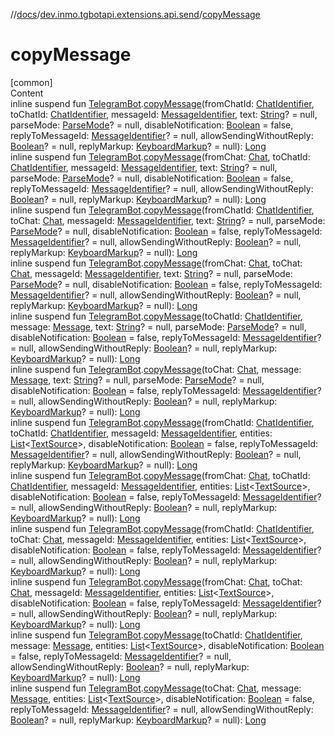 //[docs](../../index.md)/[dev.inmo.tgbotapi.extensions.api.send](index.md)/[copyMessage](copy-message.md)



# copyMessage  
[common]  
Content  
inline suspend fun [TelegramBot](../dev.inmo.tgbotapi.bot/index.md#%5Bdev.inmo.tgbotapi.bot%2FTelegramBot%2F%2F%2FPointingToDeclaration%2F%5D%2FClasslikes%2F625018081).[copyMessage](copy-message.md)(fromChatId: [ChatIdentifier](../dev.inmo.tgbotapi.types/-chat-identifier/index.md), toChatId: [ChatIdentifier](../dev.inmo.tgbotapi.types/-chat-identifier/index.md), messageId: [MessageIdentifier](../dev.inmo.tgbotapi.types/index.md#%5Bdev.inmo.tgbotapi.types%2FMessageIdentifier%2F%2F%2FPointingToDeclaration%2F%5D%2FClasslikes%2F625018081), text: [String](https://kotlinlang.org/api/latest/jvm/stdlib/kotlin/-string/index.html)? = null, parseMode: [ParseMode](../dev.inmo.tgbotapi.types.ParseMode/-parse-mode/index.md)? = null, disableNotification: [Boolean](https://kotlinlang.org/api/latest/jvm/stdlib/kotlin/-boolean/index.html) = false, replyToMessageId: [MessageIdentifier](../dev.inmo.tgbotapi.types/index.md#%5Bdev.inmo.tgbotapi.types%2FMessageIdentifier%2F%2F%2FPointingToDeclaration%2F%5D%2FClasslikes%2F625018081)? = null, allowSendingWithoutReply: [Boolean](https://kotlinlang.org/api/latest/jvm/stdlib/kotlin/-boolean/index.html)? = null, replyMarkup: [KeyboardMarkup](../dev.inmo.tgbotapi.types.buttons/-keyboard-markup/index.md)? = null): [Long](https://kotlinlang.org/api/latest/jvm/stdlib/kotlin/-long/index.html)  
inline suspend fun [TelegramBot](../dev.inmo.tgbotapi.bot/index.md#%5Bdev.inmo.tgbotapi.bot%2FTelegramBot%2F%2F%2FPointingToDeclaration%2F%5D%2FClasslikes%2F625018081).[copyMessage](copy-message.md)(fromChat: [Chat](../dev.inmo.tgbotapi.types.chat.abstracts/-chat/index.md), toChatId: [ChatIdentifier](../dev.inmo.tgbotapi.types/-chat-identifier/index.md), messageId: [MessageIdentifier](../dev.inmo.tgbotapi.types/index.md#%5Bdev.inmo.tgbotapi.types%2FMessageIdentifier%2F%2F%2FPointingToDeclaration%2F%5D%2FClasslikes%2F625018081), text: [String](https://kotlinlang.org/api/latest/jvm/stdlib/kotlin/-string/index.html)? = null, parseMode: [ParseMode](../dev.inmo.tgbotapi.types.ParseMode/-parse-mode/index.md)? = null, disableNotification: [Boolean](https://kotlinlang.org/api/latest/jvm/stdlib/kotlin/-boolean/index.html) = false, replyToMessageId: [MessageIdentifier](../dev.inmo.tgbotapi.types/index.md#%5Bdev.inmo.tgbotapi.types%2FMessageIdentifier%2F%2F%2FPointingToDeclaration%2F%5D%2FClasslikes%2F625018081)? = null, allowSendingWithoutReply: [Boolean](https://kotlinlang.org/api/latest/jvm/stdlib/kotlin/-boolean/index.html)? = null, replyMarkup: [KeyboardMarkup](../dev.inmo.tgbotapi.types.buttons/-keyboard-markup/index.md)? = null): [Long](https://kotlinlang.org/api/latest/jvm/stdlib/kotlin/-long/index.html)  
inline suspend fun [TelegramBot](../dev.inmo.tgbotapi.bot/index.md#%5Bdev.inmo.tgbotapi.bot%2FTelegramBot%2F%2F%2FPointingToDeclaration%2F%5D%2FClasslikes%2F625018081).[copyMessage](copy-message.md)(fromChatId: [ChatIdentifier](../dev.inmo.tgbotapi.types/-chat-identifier/index.md), toChat: [Chat](../dev.inmo.tgbotapi.types.chat.abstracts/-chat/index.md), messageId: [MessageIdentifier](../dev.inmo.tgbotapi.types/index.md#%5Bdev.inmo.tgbotapi.types%2FMessageIdentifier%2F%2F%2FPointingToDeclaration%2F%5D%2FClasslikes%2F625018081), text: [String](https://kotlinlang.org/api/latest/jvm/stdlib/kotlin/-string/index.html)? = null, parseMode: [ParseMode](../dev.inmo.tgbotapi.types.ParseMode/-parse-mode/index.md)? = null, disableNotification: [Boolean](https://kotlinlang.org/api/latest/jvm/stdlib/kotlin/-boolean/index.html) = false, replyToMessageId: [MessageIdentifier](../dev.inmo.tgbotapi.types/index.md#%5Bdev.inmo.tgbotapi.types%2FMessageIdentifier%2F%2F%2FPointingToDeclaration%2F%5D%2FClasslikes%2F625018081)? = null, allowSendingWithoutReply: [Boolean](https://kotlinlang.org/api/latest/jvm/stdlib/kotlin/-boolean/index.html)? = null, replyMarkup: [KeyboardMarkup](../dev.inmo.tgbotapi.types.buttons/-keyboard-markup/index.md)? = null): [Long](https://kotlinlang.org/api/latest/jvm/stdlib/kotlin/-long/index.html)  
inline suspend fun [TelegramBot](../dev.inmo.tgbotapi.bot/index.md#%5Bdev.inmo.tgbotapi.bot%2FTelegramBot%2F%2F%2FPointingToDeclaration%2F%5D%2FClasslikes%2F625018081).[copyMessage](copy-message.md)(fromChat: [Chat](../dev.inmo.tgbotapi.types.chat.abstracts/-chat/index.md), toChat: [Chat](../dev.inmo.tgbotapi.types.chat.abstracts/-chat/index.md), messageId: [MessageIdentifier](../dev.inmo.tgbotapi.types/index.md#%5Bdev.inmo.tgbotapi.types%2FMessageIdentifier%2F%2F%2FPointingToDeclaration%2F%5D%2FClasslikes%2F625018081), text: [String](https://kotlinlang.org/api/latest/jvm/stdlib/kotlin/-string/index.html)? = null, parseMode: [ParseMode](../dev.inmo.tgbotapi.types.ParseMode/-parse-mode/index.md)? = null, disableNotification: [Boolean](https://kotlinlang.org/api/latest/jvm/stdlib/kotlin/-boolean/index.html) = false, replyToMessageId: [MessageIdentifier](../dev.inmo.tgbotapi.types/index.md#%5Bdev.inmo.tgbotapi.types%2FMessageIdentifier%2F%2F%2FPointingToDeclaration%2F%5D%2FClasslikes%2F625018081)? = null, allowSendingWithoutReply: [Boolean](https://kotlinlang.org/api/latest/jvm/stdlib/kotlin/-boolean/index.html)? = null, replyMarkup: [KeyboardMarkup](../dev.inmo.tgbotapi.types.buttons/-keyboard-markup/index.md)? = null): [Long](https://kotlinlang.org/api/latest/jvm/stdlib/kotlin/-long/index.html)  
inline suspend fun [TelegramBot](../dev.inmo.tgbotapi.bot/index.md#%5Bdev.inmo.tgbotapi.bot%2FTelegramBot%2F%2F%2FPointingToDeclaration%2F%5D%2FClasslikes%2F625018081).[copyMessage](copy-message.md)(toChatId: [ChatIdentifier](../dev.inmo.tgbotapi.types/-chat-identifier/index.md), message: [Message](../dev.inmo.tgbotapi.types.message.abstracts/-message/index.md), text: [String](https://kotlinlang.org/api/latest/jvm/stdlib/kotlin/-string/index.html)? = null, parseMode: [ParseMode](../dev.inmo.tgbotapi.types.ParseMode/-parse-mode/index.md)? = null, disableNotification: [Boolean](https://kotlinlang.org/api/latest/jvm/stdlib/kotlin/-boolean/index.html) = false, replyToMessageId: [MessageIdentifier](../dev.inmo.tgbotapi.types/index.md#%5Bdev.inmo.tgbotapi.types%2FMessageIdentifier%2F%2F%2FPointingToDeclaration%2F%5D%2FClasslikes%2F625018081)? = null, allowSendingWithoutReply: [Boolean](https://kotlinlang.org/api/latest/jvm/stdlib/kotlin/-boolean/index.html)? = null, replyMarkup: [KeyboardMarkup](../dev.inmo.tgbotapi.types.buttons/-keyboard-markup/index.md)? = null): [Long](https://kotlinlang.org/api/latest/jvm/stdlib/kotlin/-long/index.html)  
inline suspend fun [TelegramBot](../dev.inmo.tgbotapi.bot/index.md#%5Bdev.inmo.tgbotapi.bot%2FTelegramBot%2F%2F%2FPointingToDeclaration%2F%5D%2FClasslikes%2F625018081).[copyMessage](copy-message.md)(toChat: [Chat](../dev.inmo.tgbotapi.types.chat.abstracts/-chat/index.md), message: [Message](../dev.inmo.tgbotapi.types.message.abstracts/-message/index.md), text: [String](https://kotlinlang.org/api/latest/jvm/stdlib/kotlin/-string/index.html)? = null, parseMode: [ParseMode](../dev.inmo.tgbotapi.types.ParseMode/-parse-mode/index.md)? = null, disableNotification: [Boolean](https://kotlinlang.org/api/latest/jvm/stdlib/kotlin/-boolean/index.html) = false, replyToMessageId: [MessageIdentifier](../dev.inmo.tgbotapi.types/index.md#%5Bdev.inmo.tgbotapi.types%2FMessageIdentifier%2F%2F%2FPointingToDeclaration%2F%5D%2FClasslikes%2F625018081)? = null, allowSendingWithoutReply: [Boolean](https://kotlinlang.org/api/latest/jvm/stdlib/kotlin/-boolean/index.html)? = null, replyMarkup: [KeyboardMarkup](../dev.inmo.tgbotapi.types.buttons/-keyboard-markup/index.md)? = null): [Long](https://kotlinlang.org/api/latest/jvm/stdlib/kotlin/-long/index.html)  
inline suspend fun [TelegramBot](../dev.inmo.tgbotapi.bot/index.md#%5Bdev.inmo.tgbotapi.bot%2FTelegramBot%2F%2F%2FPointingToDeclaration%2F%5D%2FClasslikes%2F625018081).[copyMessage](copy-message.md)(fromChatId: [ChatIdentifier](../dev.inmo.tgbotapi.types/-chat-identifier/index.md), toChatId: [ChatIdentifier](../dev.inmo.tgbotapi.types/-chat-identifier/index.md), messageId: [MessageIdentifier](../dev.inmo.tgbotapi.types/index.md#%5Bdev.inmo.tgbotapi.types%2FMessageIdentifier%2F%2F%2FPointingToDeclaration%2F%5D%2FClasslikes%2F625018081), entities: [List](https://kotlinlang.org/api/latest/jvm/stdlib/kotlin.collections/-list/index.html)<[TextSource](../dev.inmo.tgbotapi.CommonAbstracts/-text-source/index.md)>, disableNotification: [Boolean](https://kotlinlang.org/api/latest/jvm/stdlib/kotlin/-boolean/index.html) = false, replyToMessageId: [MessageIdentifier](../dev.inmo.tgbotapi.types/index.md#%5Bdev.inmo.tgbotapi.types%2FMessageIdentifier%2F%2F%2FPointingToDeclaration%2F%5D%2FClasslikes%2F625018081)? = null, allowSendingWithoutReply: [Boolean](https://kotlinlang.org/api/latest/jvm/stdlib/kotlin/-boolean/index.html)? = null, replyMarkup: [KeyboardMarkup](../dev.inmo.tgbotapi.types.buttons/-keyboard-markup/index.md)? = null): [Long](https://kotlinlang.org/api/latest/jvm/stdlib/kotlin/-long/index.html)  
inline suspend fun [TelegramBot](../dev.inmo.tgbotapi.bot/index.md#%5Bdev.inmo.tgbotapi.bot%2FTelegramBot%2F%2F%2FPointingToDeclaration%2F%5D%2FClasslikes%2F625018081).[copyMessage](copy-message.md)(fromChat: [Chat](../dev.inmo.tgbotapi.types.chat.abstracts/-chat/index.md), toChatId: [ChatIdentifier](../dev.inmo.tgbotapi.types/-chat-identifier/index.md), messageId: [MessageIdentifier](../dev.inmo.tgbotapi.types/index.md#%5Bdev.inmo.tgbotapi.types%2FMessageIdentifier%2F%2F%2FPointingToDeclaration%2F%5D%2FClasslikes%2F625018081), entities: [List](https://kotlinlang.org/api/latest/jvm/stdlib/kotlin.collections/-list/index.html)<[TextSource](../dev.inmo.tgbotapi.CommonAbstracts/-text-source/index.md)>, disableNotification: [Boolean](https://kotlinlang.org/api/latest/jvm/stdlib/kotlin/-boolean/index.html) = false, replyToMessageId: [MessageIdentifier](../dev.inmo.tgbotapi.types/index.md#%5Bdev.inmo.tgbotapi.types%2FMessageIdentifier%2F%2F%2FPointingToDeclaration%2F%5D%2FClasslikes%2F625018081)? = null, allowSendingWithoutReply: [Boolean](https://kotlinlang.org/api/latest/jvm/stdlib/kotlin/-boolean/index.html)? = null, replyMarkup: [KeyboardMarkup](../dev.inmo.tgbotapi.types.buttons/-keyboard-markup/index.md)? = null): [Long](https://kotlinlang.org/api/latest/jvm/stdlib/kotlin/-long/index.html)  
inline suspend fun [TelegramBot](../dev.inmo.tgbotapi.bot/index.md#%5Bdev.inmo.tgbotapi.bot%2FTelegramBot%2F%2F%2FPointingToDeclaration%2F%5D%2FClasslikes%2F625018081).[copyMessage](copy-message.md)(fromChatId: [ChatIdentifier](../dev.inmo.tgbotapi.types/-chat-identifier/index.md), toChat: [Chat](../dev.inmo.tgbotapi.types.chat.abstracts/-chat/index.md), messageId: [MessageIdentifier](../dev.inmo.tgbotapi.types/index.md#%5Bdev.inmo.tgbotapi.types%2FMessageIdentifier%2F%2F%2FPointingToDeclaration%2F%5D%2FClasslikes%2F625018081), entities: [List](https://kotlinlang.org/api/latest/jvm/stdlib/kotlin.collections/-list/index.html)<[TextSource](../dev.inmo.tgbotapi.CommonAbstracts/-text-source/index.md)>, disableNotification: [Boolean](https://kotlinlang.org/api/latest/jvm/stdlib/kotlin/-boolean/index.html) = false, replyToMessageId: [MessageIdentifier](../dev.inmo.tgbotapi.types/index.md#%5Bdev.inmo.tgbotapi.types%2FMessageIdentifier%2F%2F%2FPointingToDeclaration%2F%5D%2FClasslikes%2F625018081)? = null, allowSendingWithoutReply: [Boolean](https://kotlinlang.org/api/latest/jvm/stdlib/kotlin/-boolean/index.html)? = null, replyMarkup: [KeyboardMarkup](../dev.inmo.tgbotapi.types.buttons/-keyboard-markup/index.md)? = null): [Long](https://kotlinlang.org/api/latest/jvm/stdlib/kotlin/-long/index.html)  
inline suspend fun [TelegramBot](../dev.inmo.tgbotapi.bot/index.md#%5Bdev.inmo.tgbotapi.bot%2FTelegramBot%2F%2F%2FPointingToDeclaration%2F%5D%2FClasslikes%2F625018081).[copyMessage](copy-message.md)(fromChat: [Chat](../dev.inmo.tgbotapi.types.chat.abstracts/-chat/index.md), toChat: [Chat](../dev.inmo.tgbotapi.types.chat.abstracts/-chat/index.md), messageId: [MessageIdentifier](../dev.inmo.tgbotapi.types/index.md#%5Bdev.inmo.tgbotapi.types%2FMessageIdentifier%2F%2F%2FPointingToDeclaration%2F%5D%2FClasslikes%2F625018081), entities: [List](https://kotlinlang.org/api/latest/jvm/stdlib/kotlin.collections/-list/index.html)<[TextSource](../dev.inmo.tgbotapi.CommonAbstracts/-text-source/index.md)>, disableNotification: [Boolean](https://kotlinlang.org/api/latest/jvm/stdlib/kotlin/-boolean/index.html) = false, replyToMessageId: [MessageIdentifier](../dev.inmo.tgbotapi.types/index.md#%5Bdev.inmo.tgbotapi.types%2FMessageIdentifier%2F%2F%2FPointingToDeclaration%2F%5D%2FClasslikes%2F625018081)? = null, allowSendingWithoutReply: [Boolean](https://kotlinlang.org/api/latest/jvm/stdlib/kotlin/-boolean/index.html)? = null, replyMarkup: [KeyboardMarkup](../dev.inmo.tgbotapi.types.buttons/-keyboard-markup/index.md)? = null): [Long](https://kotlinlang.org/api/latest/jvm/stdlib/kotlin/-long/index.html)  
inline suspend fun [TelegramBot](../dev.inmo.tgbotapi.bot/index.md#%5Bdev.inmo.tgbotapi.bot%2FTelegramBot%2F%2F%2FPointingToDeclaration%2F%5D%2FClasslikes%2F625018081).[copyMessage](copy-message.md)(toChatId: [ChatIdentifier](../dev.inmo.tgbotapi.types/-chat-identifier/index.md), message: [Message](../dev.inmo.tgbotapi.types.message.abstracts/-message/index.md), entities: [List](https://kotlinlang.org/api/latest/jvm/stdlib/kotlin.collections/-list/index.html)<[TextSource](../dev.inmo.tgbotapi.CommonAbstracts/-text-source/index.md)>, disableNotification: [Boolean](https://kotlinlang.org/api/latest/jvm/stdlib/kotlin/-boolean/index.html) = false, replyToMessageId: [MessageIdentifier](../dev.inmo.tgbotapi.types/index.md#%5Bdev.inmo.tgbotapi.types%2FMessageIdentifier%2F%2F%2FPointingToDeclaration%2F%5D%2FClasslikes%2F625018081)? = null, allowSendingWithoutReply: [Boolean](https://kotlinlang.org/api/latest/jvm/stdlib/kotlin/-boolean/index.html)? = null, replyMarkup: [KeyboardMarkup](../dev.inmo.tgbotapi.types.buttons/-keyboard-markup/index.md)? = null): [Long](https://kotlinlang.org/api/latest/jvm/stdlib/kotlin/-long/index.html)  
inline suspend fun [TelegramBot](../dev.inmo.tgbotapi.bot/index.md#%5Bdev.inmo.tgbotapi.bot%2FTelegramBot%2F%2F%2FPointingToDeclaration%2F%5D%2FClasslikes%2F625018081).[copyMessage](copy-message.md)(toChat: [Chat](../dev.inmo.tgbotapi.types.chat.abstracts/-chat/index.md), message: [Message](../dev.inmo.tgbotapi.types.message.abstracts/-message/index.md), entities: [List](https://kotlinlang.org/api/latest/jvm/stdlib/kotlin.collections/-list/index.html)<[TextSource](../dev.inmo.tgbotapi.CommonAbstracts/-text-source/index.md)>, disableNotification: [Boolean](https://kotlinlang.org/api/latest/jvm/stdlib/kotlin/-boolean/index.html) = false, replyToMessageId: [MessageIdentifier](../dev.inmo.tgbotapi.types/index.md#%5Bdev.inmo.tgbotapi.types%2FMessageIdentifier%2F%2F%2FPointingToDeclaration%2F%5D%2FClasslikes%2F625018081)? = null, allowSendingWithoutReply: [Boolean](https://kotlinlang.org/api/latest/jvm/stdlib/kotlin/-boolean/index.html)? = null, replyMarkup: [KeyboardMarkup](../dev.inmo.tgbotapi.types.buttons/-keyboard-markup/index.md)? = null): [Long](https://kotlinlang.org/api/latest/jvm/stdlib/kotlin/-long/index.html)  



